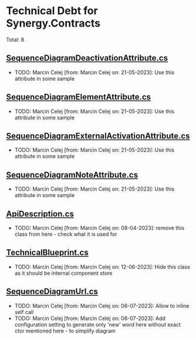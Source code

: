 ﻿# Technical Debt for Synergy.Contracts

Total: 8

## [SequenceDiagramDeactivationAttribute.cs](../../../Synergy.Architecture.Annotations/Diagrams/Sequence/SequenceDiagramDeactivationAttribute.cs)
- TODO: Marcin Celej [from: Marcin Celej on: 21-05-2023]: Use this attribute in some sample

## [SequenceDiagramElementAttribute.cs](../../../Synergy.Architecture.Annotations/Diagrams/Sequence/SequenceDiagramElementAttribute.cs)
- TODO: Marcin Celej [from: Marcin Celej on: 21-05-2023]: Use this attribute in some sample

## [SequenceDiagramExternalActivationAttribute.cs](../../../Synergy.Architecture.Annotations/Diagrams/Sequence/SequenceDiagramExternalActivationAttribute.cs)
- TODO: Marcin Celej [from: Marcin Celej on: 21-05-2023]: Use this attribute in some sample

## [SequenceDiagramNoteAttribute.cs](../../../Synergy.Architecture.Annotations/Diagrams/Sequence/SequenceDiagramNoteAttribute.cs)
- TODO: Marcin Celej [from: Marcin Celej on: 21-05-2023]: Use this attribute in some sample

## [ApiDescription.cs](../../../Synergy.Architecture.Diagrams/Api/ApiDescription.cs)
- TODO: Marcin Celej [from: Marcin Celej on: 08-04-2023]: remove this class from here - check what it is used for

## [TechnicalBlueprint.cs](../../../Synergy.Architecture.Diagrams/Documentation/TechnicalBlueprint.cs)
- TODO: Marcin Celej [from: Marcin Celej on: 12-06-2023]: Hide this class as it should be internal component store

## [SequenceDiagramUrl.cs](../../../Synergy.Architecture.Diagrams/Sequence/SequenceDiagramUrl.cs)
- TODO: Marcin Celej [from: Marcin Celej on: 06-07-2023]: Allow to inline self call
- TODO: Marcin Celej [from: Marcin Celej on: 06-07-2023]: Add configuration setting to generate only 'new' word here without exact ctor mentioned here - to simplify diagram
